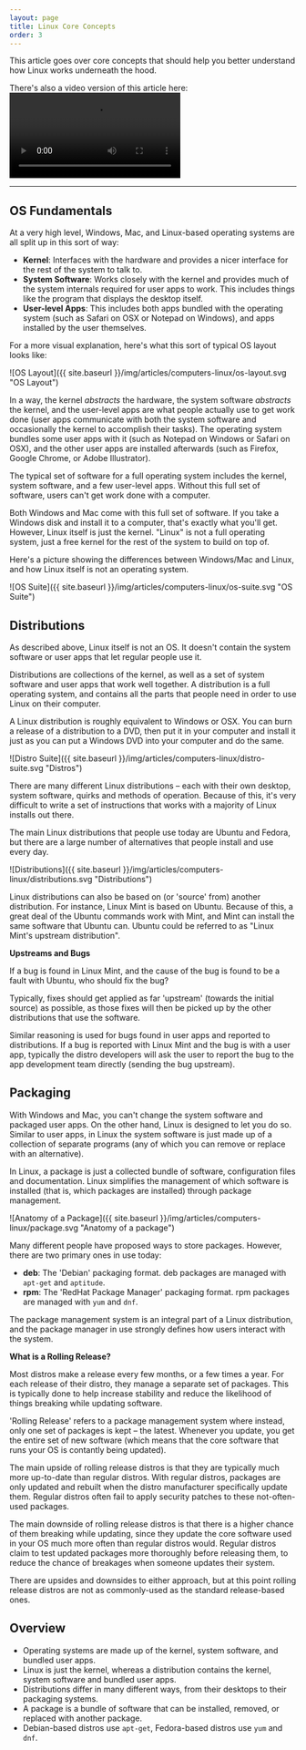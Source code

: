 ```yaml
---
layout: page
title: Linux Core Concepts
order: 3
---
```

This article goes over core concepts that should help you better understand how Linux works underneath the hood.

<div class="video-notice">

There's also a video version of this article here:
<video controls>
    <source src="{{ site.baseurl }}/videos/computers/linux-core-concepts.mp4" type="video/mp4">
    <source src="{{ site.baseurl }}/videos/computers/linux-core-concepts.mkv">
</video>
</div>

---


## OS Fundamentals

At a very high level, Windows, Mac, and Linux-based operating systems are all split up in this sort of way:

* **Kernel**: Interfaces with the hardware and provides a nicer interface for the rest of the system to talk to.
* **System Software**: Works closely with the kernel and provides much of the system internals required for user apps to work. This includes things like the program that displays the desktop itself.
* **User-level Apps**: This includes both apps bundled with the operating system (such as Safari on OSX or Notepad on Windows), and apps installed by the user themselves.

For a more visual explanation, here's what this sort of typical OS layout looks like:

![OS Layout]({{ site.baseurl }}/img/articles/computers-linux/os-layout.svg "OS Layout")

In a way, the kernel _abstracts_ the hardware, the system software _abstracts_ the kernel, and the user-level apps are what people actually use to get work done (user apps communicate with both the system software and occasionally the kernel to accomplish their tasks). The operating system bundles some user apps with it (such as Notepad on Windows or Safari on OSX), and the other user apps are installed afterwards (such as Firefox, Google Chrome, or Adobe Illustrator).

The typical set of software for a full operating system includes the kernel, system software, and a few user-level apps. Without this full set of software, users can't get work done with a computer.

Both Windows and Mac come with this full set of software. If you take a Windows disk and install it to a computer, that's exactly what you'll get. However, Linux itself is just the kernel. "Linux" is not a full operating system, just a free kernel for the rest of the system to build on top of.

Here's a picture showing the differences between Windows/Mac and Linux, and how Linux itself is not an operating system.

![OS Suite]({{ site.baseurl }}/img/articles/computers-linux/os-suite.svg "OS Suite")


## Distributions

As described above, Linux itself is not an OS. It doesn't contain the system software or user apps that let regular people use it.

Distributions are collections of the kernel, as well as a set of system software and user apps that work well together. A distribution is a full operating system, and contains all the parts that people need in order to use Linux on their computer.

A Linux distribution is roughly equivalent to Windows or OSX. You can burn a release of a distribution to a DVD, then put it in your computer and install it just as you can put a Windows DVD into your computer and do the same.

![Distro Suite]({{ site.baseurl }}/img/articles/computers-linux/distro-suite.svg "Distros")

There are many different Linux distributions – each with their own desktop, system software, quirks and methods of operation. Because of this, it's very difficult to write a set of instructions that works with a majority of Linux installs out there.

The main Linux distributions that people use today are Ubuntu and Fedora, but there are a large number of alternatives that people install and use every day.

![Distributions]({{ site.baseurl }}/img/articles/computers-linux/distributions.svg "Distributions")

Linux distributions can also be based on (or 'source' from) another distribution. For instance, Linux Mint is based on Ubuntu. Because of this, a great deal of the Ubuntu commands work with Mint, and Mint can install the same software that Ubuntu can. Ubuntu could be referred to as "Linux Mint's upstream distribution".

<div class="advanced">
	<p><strong>Upstreams and Bugs</strong></p>
	<p>If a bug is found in Linux Mint, and the cause of the bug is found to be a fault with Ubuntu, who should fix the bug?</p>
	<p>Typically, fixes should get applied as far 'upstream' (towards the initial source) as possible, as those fixes will then be picked up by the other distributions that use the software.</p>
	<p>Similar reasoning is used for bugs found in user apps and reported to distributions. If a bug is reported with Linux Mint and the bug is with a user app, typically the distro developers will ask the user to report the bug to the app development team directly (sending the bug upstream).</p>
</div>


## Packaging

With Windows and Mac, you can't change the system software and packaged user apps. On the other hand, Linux is designed to let you do so. Similar to user apps, in Linux the system software is just made up of a collection of separate programs (any of which you can remove or replace with an alternative).

In Linux, a package is just a collected bundle of software, configuration files and documentation. Linux simplifies the management of which software is installed (that is, which packages are installed) through package management.

![Anatomy of a Package]({{ site.baseurl }}/img/articles/computers-linux/package.svg "Anatomy of a package")

Many different people have proposed ways to store packages. However, there are two primary ones in use today:

* **deb**: The 'Debian' packaging format. deb packages are managed with `apt-get` and `aptitude`.
* **rpm**: The 'RedHat Package Manager' packaging format. rpm packages are managed with `yum` and `dnf`.

The package management system is an integral part of a Linux distribution, and the package manager in use strongly defines how users interact with the system.

<div class="advanced">
	<p><strong>What is a Rolling Release?</strong></p>
	<p>Most distros make a release every few months, or a few times a year. For each release of their distro, they manage a separate set of packages. This is typically done to help increase stability and reduce the likelihood of things breaking while updating software.</p>
	<p>'Rolling Release' refers to a package management system where instead, only one set of packages is kept &ndash; the latest. Whenever you update, you get the entire set of new software (which means that the core software that runs your OS is contantly being updated).</p>
	<p>The main upside of rolling release distros is that they are typically much more up-to-date than regular distros. With regular distros, packages are only updated and rebuilt when the distro manufacturer specifically update them. Regular distros often fail to apply security patches to these not-often-used packages.</p>
	<p>The main downside of rolling release distros is that there is a higher chance of them breaking while updating, since they update the core software used in your OS much more often than regular distros would. Regular distros claim to test updated packages more thoroughly before releasing them, to reduce the chance of breakages when someone updates their system.</p>
	<p>There are upsides and downsides to either approach, but at this point rolling release distros are not as commonly-used as the standard release-based ones.</p>
</div>


## Overview

* Operating systems are made up of the kernel, system software, and bundled user apps.
* Linux is just the kernel, whereas a distribution contains the kernel, system software and bundled user apps.
* Distributions differ in many different ways, from their desktops to their packaging systems.
* A package is a bundle of software that can be installed, removed, or replaced with another package.
* Debian-based distros use `apt-get`, Fedora-based distros use `yum` and `dnf`.
